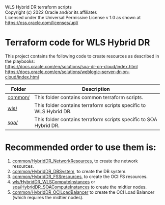 WLS Hybrid DR terraform scripts  
Copyright (c) 2022 Oracle and/or its affiliates  
Licensed under the Universal Permissive License v 1.0 as shown at https://oss.oracle.com/licenses/upl/  

# Terraform code for WLS Hybrid DR

This project contains the following code to create resources as described in the playbooks:  
https://docs.oracle.com/en/solutions/soa-dr-on-cloud/index.html  
https://docs.oracle.com/en/solutions/weblogic-server-dr-on-cloud/index.html     

| Folder  | Description |
| ------------- | ------------- |
| [common/](./common) | This folder contains common terraform scripts.
| [wls/](./wls) | This folder contains terraform scripts specific to WLS Hybrid DR.
| [soa/](./soa) | This folder contains terraform scripts specific to SOA Hybrid DR.


# Recommended order to use them is: 
1) [common/HybridDR_NetworkResources](./common/HybridDR_NetworkResources), to create the network resources.
2) [common/HybridDR_DBSystem](./common/HybridDR_DBSystem), to create the DB system.
3) [common/HybridDR_FSSresources](./common/HybridDR_FSSresources), to create the OCI FS resources.
4) [wls/HybridDR_WLSComputeInstances](./wls/HybridDR_WLSComputeInstances) or [soa/HybridDR_SOAComputeInstances](./soa/HybridDR_SOAComputeInstances) to create the midtier nodes.
5) [common/HybridDR_OCILoadBalancer](./common/HybridDR_OCILoadBalancer) to create the OCI Load Balancer (which requires the midtier nodes).


